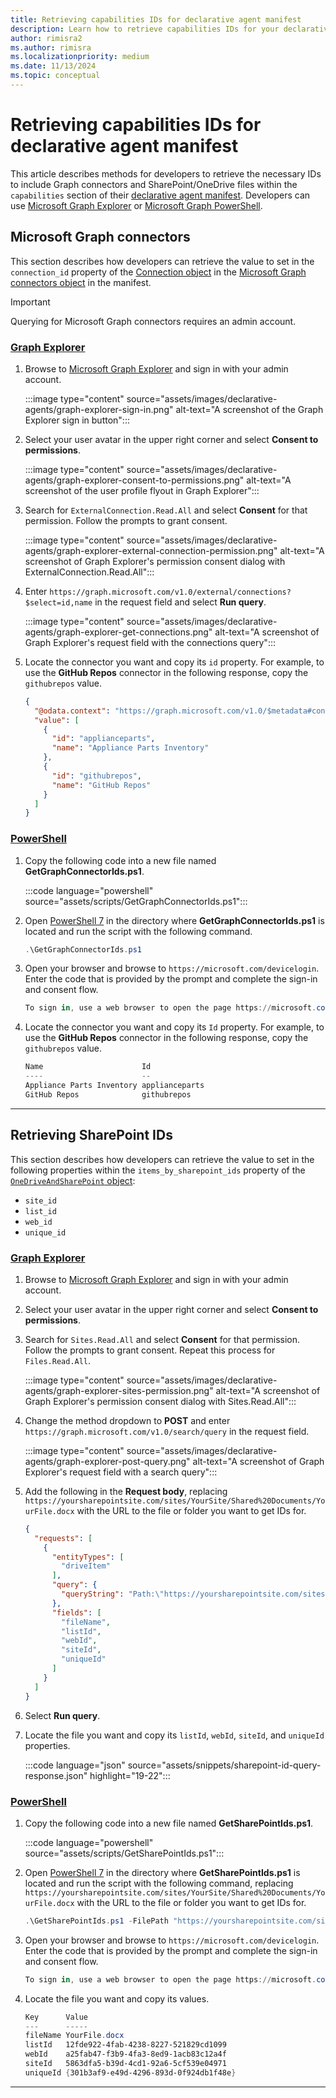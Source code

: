 ```yaml
---
title: Retrieving capabilities IDs for declarative agent manifest
description: Learn how to retrieve capabilities IDs for your declarative agent manifest
author: rimisra2
ms.author: rimisra
ms.localizationpriority: medium
ms.date: 11/13/2024
ms.topic: conceptual
---
```


<!-- markdownlint-disable MD024 MD051 -->

# Retrieving capabilities IDs for declarative agent manifest

This article describes methods for developers to retrieve the necessary IDs to include Graph connectors and SharePoint/OneDrive files within the `capabilities` section of their [declarative agent manifest](declarative-agent-manifest-1.2.md). Developers can use [Microsoft Graph Explorer](https://developer.microsoft.com/graph/graph-explorer) or [Microsoft Graph PowerShell](/powershell/microsoftgraph/overview).

## Microsoft Graph connectors

This section describes how developers can retrieve the value to set in the `connection_id` property of the [Connection object](declarative-agent-manifest-1.2.md#connection-object) in the [Microsoft Graph connectors object](declarative-agent-manifest-1.2.md#microsoft-graph-connectors-object) in the manifest.

> [!IMPORTANT]
> Querying for Microsoft Graph connectors requires an admin account.

### [Graph Explorer](#tab/explorer)

1. Browse to [Microsoft Graph Explorer](https://developer.microsoft.com/graph/graph-explorer) and sign in with your admin account.

    :::image type="content" source="assets/images/declarative-agents/graph-explorer-sign-in.png" alt-text="A screenshot of the Graph Explorer sign in button":::

1. Select your user avatar in the upper right corner and select **Consent to permissions**.

    :::image type="content" source="assets/images/declarative-agents/graph-explorer-consent-to-permissions.png" alt-text="A screenshot of the user profile flyout in Graph Explorer":::

1. Search for `ExternalConnection.Read.All` and select **Consent** for that permission. Follow the prompts to grant consent.

    :::image type="content" source="assets/images/declarative-agents/graph-explorer-external-connection-permission.png" alt-text="A screenshot of Graph Explorer's permission consent dialog with ExternalConnection.Read.All":::

1. Enter `https://graph.microsoft.com/v1.0/external/connections?$select=id,name` in the request field and select **Run query**.

    :::image type="content" source="assets/images/declarative-agents/graph-explorer-get-connections.png" alt-text="A screenshot of Graph Explorer's request field with the connections query":::

1. Locate the connector you want and copy its `id` property. For example, to use the **GitHub Repos** connector in the following response, copy the `githubrepos` value.

    ```json
    {
      "@odata.context": "https://graph.microsoft.com/v1.0/$metadata#connections(id,name)",
      "value": [
        {
          "id": "applianceparts",
          "name": "Appliance Parts Inventory"
        },
        {
          "id": "githubrepos",
          "name": "GitHub Repos"
        }
      ]
    }
    ```

### [PowerShell](#tab/powershell)

1. Copy the following code into a new file named **GetGraphConnectorIds.ps1**.

    :::code language="powershell" source="assets/scripts/GetGraphConnectorIds.ps1":::

1. Open [PowerShell 7](/powershell/scripting/overview) in the directory where **GetGraphConnectorIds.ps1** is located and run the script with the following command.

    ```powershell
    .\GetGraphConnectorIds.ps1
    ```

1. Open your browser and browse to `https://microsoft.com/devicelogin`. Enter the code that is provided by the prompt and complete the sign-in and consent flow.

    ```powershell
    To sign in, use a web browser to open the page https://microsoft.com/devicelogin and enter the code BQGGRREGN to authenticate.
    ```

1. Locate the connector you want and copy its `Id` property. For example, to use the **GitHub Repos** connector in the following response, copy the `githubrepos` value.

    ```powershell
    Name                      Id
    ----                      --
    Appliance Parts Inventory applianceparts
    GitHub Repos              githubrepos
    ```

---

## Retrieving SharePoint IDs

This section describes how developers can retrieve the value to set in the following properties within the `items_by_sharepoint_ids` property of the [`OneDriveAndSharePoint` object](declarative-agent-manifest-1.2.md#onedrive-and-sharepoint-object):

- `site_id`
- `list_id`
- `web_id`
- `unique_id`

### [Graph Explorer](#tab/explorer)

1. Browse to [Microsoft Graph Explorer](https://developer.microsoft.com/graph/graph-explorer) and sign in with your admin account.

1. Select your user avatar in the upper right corner and select **Consent to permissions**.

1. Search for `Sites.Read.All` and select **Consent** for that permission. Follow the prompts to grant consent. Repeat this process for `Files.Read.All`.

    :::image type="content" source="assets/images/declarative-agents/graph-explorer-sites-permission.png" alt-text="A screenshot of Graph Explorer's permission consent dialog with Sites.Read.All":::

1. Change the method dropdown to **POST** and enter `https://graph.microsoft.com/v1.0/search/query` in the request field.

    :::image type="content" source="assets/images/declarative-agents/graph-explorer-post-query.png" alt-text="A screenshot of Graph Explorer's request field with a search query":::

1. Add the following in the **Request body**, replacing `https://yoursharepointsite.com/sites/YourSite/Shared%20Documents/YourFile.docx` with the URL to the file or folder you want to get IDs for.

    ```json
    {
      "requests": [
        {
          "entityTypes": [
            "driveItem"
          ],
          "query": {
            "queryString": "Path:\"https://yoursharepointsite.com/sites/YourSite/Shared%20Documents/YourFile.docx\""
          },
          "fields": [
            "fileName",
            "listId",
            "webId",
            "siteId",
            "uniqueId"
          ]
        }
      ]
   }
    ```

1. Select **Run query**.

1. Locate the file you want and copy its `listId`, `webId`, `siteId`, and `uniqueId` properties.

    :::code language="json" source="assets/snippets/sharepoint-id-query-response.json" highlight="19-22":::

### [PowerShell](#tab/powershell)

1. Copy the following code into a new file named **GetSharePointIds.ps1**.

    :::code language="powershell" source="assets/scripts/GetSharePointIds.ps1":::

1. Open [PowerShell 7](/powershell/scripting/overview) in the directory where **GetSharePointIds.ps1** is located and run the script with the following command, replacing `https://yoursharepointsite.com/sites/YourSite/Shared%20Documents/YourFile.docx` with the URL to the file or folder you want to get IDs for.

    ```powershell
    .\GetSharePointIds.ps1 -FilePath "https://yoursharepointsite.com/sites/YourSite/Shared%20Documents/YourFile.docx"
    ```

1. Open your browser and browse to `https://microsoft.com/devicelogin`. Enter the code that is provided by the prompt and complete the sign-in and consent flow.

    ```powershell
    To sign in, use a web browser to open the page https://microsoft.com/devicelogin and enter the code BQGGRREGN to authenticate.
    ```

1. Locate the file you want and copy its values.

    ```powershell
    Key      Value
    ---      -----
    fileName YourFile.docx
    listId   12fde922-4fab-4238-8227-521829cd1099
    webId    a25fab47-f3b9-4fa3-8ed9-1acb83c12a4f
    siteId   5863dfa5-b39d-4cd1-92a6-5cf539e04971
    uniqueId {301b3af9-e49d-4296-893d-0f924db1f48e}
    ```

---
